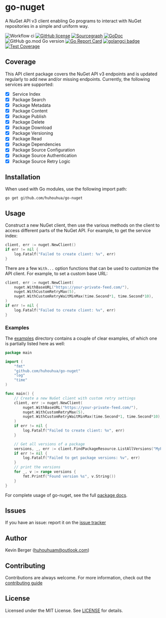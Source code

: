 # go-nuget

A NuGet API v3 client enabling Go programs to interact with NuGet repositories in a simple and uniform way.

![Workflow ci](https://github.com/huhouhua/go-nuget/actions/workflows/go.yml/badge.svg)
[![GitHub license](https://img.shields.io/badge/license-MIT-blue.svg)](https://github.com/huhouhua/go-nuget/blob/main/LICENSE)
[![Sourcegraph](https://sourcegraph.com/github.com/huhouhua/go-nuget/-/badge.svg)](https://sourcegraph.com/github.com/huhouhua/go-nuget?badge)
[![GoDoc](https://godoc.org/github.com/huhouhua/go-nuget?status.svg)](https://godoc.org/github.com/huhouhua/go-nuget)
![GitHub go.mod Go version](https://img.shields.io/github/go-mod/go-version/huhouhua/go-nuget?logo=go)
[![Go Report Card](https://goreportcard.com/badge/github.com/huhouhua/go-nuget)](https://goreportcard.com/report/github.com/huhouhua/go-nuget)
[![golangci badge](https://github.com/golangci/golangci-web/blob/master/src/assets/images/badge_a_plus_flat.svg)](https://golangci.com/r/github.com/huhouhua/go-nuget)
[![Test Coverage](https://codecov.io/gh/huhouhua/go-nuget/branch/main/graph/badge.svg)](https://codecov.io/gh/huhouhua/go-nuget)

## Coverage

This API client package covers the NuGet API v3 endpoints and is updated regularly
to add new and/or missing endpoints. Currently, the following services are supported:

- [x] Service Index
- [x] Package Search
- [x] Package Metadata
- [x] Package Content
- [x] Package Publish
- [x] Package Delete
- [x] Package Download
- [x] Package Versioning
- [x] Package Read      
- [x] Package Dependencies
- [x] Package Source Configuration
- [x] Package Source Authentication
- [x] Package Source Retry Logic

## Installation

When used with Go modules, use the following import path:
```shell
go get github.com/huhouhua/go-nuget
```

## Usage
Construct a new NuGet client, then use the various methods on the client to
access different parts of the NuGet API. For example, to get the service index:

```go
client, err := nuget.NewClient()
if err != nil {
    log.Fatalf("Failed to create client: %v", err)
}

```

There are a few `With...` option functions that can be used to customize
the API client. For example, to set a custom base URL:

```go
client, err := nuget.NewClient(
    nuget.WithBaseURL("https://your-private-feed.com/"),
    nuget.WithCustomRetryMax(5),
    nuget.WithCustomRetryWaitMinMax(time.Second*1, time.Second*10),
)
if err != nil {
    log.Fatalf("Failed to create client: %v", err)
}
```

### Examples

The [examples](examples/) directory contains a couple of clear examples, of which one is partially listed here as well:

```go
package main

import (
	"fmt"
	"github.com/huhouhua/go-nuget"
	"log"
	"time"
)

func main() {
	// Create a new NuGet client with custom retry settings
	client, err := nuget.NewClient(
		nuget.WithBaseURL("https://your-private-feed.com/"),
		nuget.WithCustomRetryMax(5),
		nuget.WithCustomRetryWaitMinMax(time.Second*1, time.Second*10),
	)
	if err != nil {
		log.Fatalf("Failed to create client: %v", err)
	}

	// Get all versions of a package
	versions, _, err := client.FindPackageResource.ListAllVersions("MyPackage")
	if err != nil {
		log.Fatalf("Failed to get package versions: %v", err)
	}
	// print the versions
	for _, v := range versions {
		fmt.Printf("Found version %s", v.String())
	}
}

```

For complete usage of go-nuget, see the full [package docs](https://godoc.org/github.com/huhouhua/go-nuget).


## Issues

If you have an issue: report it on the [issue tracker](https://github.com/huhouhua/go-nuget/issues)

## Author

Kevin Berger (<huhouhuam@outlook.com>)

## Contributing

Contributions are always welcome. For more information, check out the [contributing guide](CONTRIBUTING.md)

## License

Licensed under the MIT License. See [LICENSE](LICENSE) for details.
